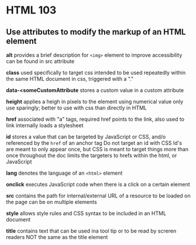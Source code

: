 # HTML 103
## Use attributes to modify the markup of an HTML element

**alt**
provides a brief description for `<img>` element to improve accessibility
can be found in src attribute

**class**
used specifically to target css
intended to be used repeatedly within the same HTML document
in css, triggered with a "."

**data-<someCustomAttribute**
stores a custom value in a custom attribute

**height**
applies a heigh in pixels to the element using numerical value only
use sparingly; better to use with css than directly in HTML

**href**
associated with "a" tags, required
href points to the link, also used to link internally
loads a stylesheet

**id**
stores a value that can be targeted by JavaScript or CSS, and/o referenced by the `href` of an anchor tag
Do not target an id with CSS
Id's are meant to only appear once, but CSS is meant to target things more than once throughout the doc
limits the targeters to hrefs within the html, or JavaScript

**lang**
denotes the language of an `<html>` element

**onclick**
executes JavaScript code when there is a click on a certain element

**src**
contains the path for internal/external URL of a resource to be loaded on the page
can be on multiple elements

**style**
allows style rules and CSS syntax to be included in an HTML document

**title**
contains text that can be used ina tool tip or to be read by screren readers
NOT the same as the title element
